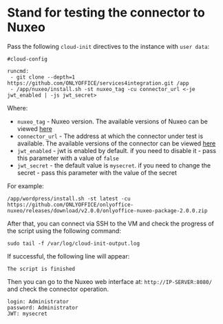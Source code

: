 # Stand for testing the connector to Nuxeo

Pass the following `cloud-init` directives to the instance with `user data`:
```
#cloud-config

runcmd:
 - git clone --depth=1 https://github.com/ONLYOFFICE/services4integration.git /app
 - /app/nuxeo/install.sh -st nuxeo_tag -cu connector_url <-je jwt_enabled | -js jwt_secret>
```

Where:
 - `nuxeo_tag` - Nuxeo version. The available versions of Nuxeo can be viewed [here](https://hub.docker.com/_/nuxeo/tags)
 - `connector_url` - The address at which the connector under test is available. The available versions of the connector can be viewed [here](https://github.com/ONLYOFFICE/onlyoffice-nuxeo/releases)
 - `jwt_enabled` - jwt is enabled by default. if you need to disable it - pass this parameter with a value of `false`
 - `jwt_secret` - the default value is `mysecret`. if you need to change the secret - pass this parameter with the value of the secret

For example:
```
/app/wordpress/install.sh -st latest -cu https://github.com/ONLYOFFICE/onlyoffice-nuxeo/releases/download/v2.0.0/onlyoffice-nuxeo-package-2.0.0.zip
```

After that, you can connect via SSH to the VM and check the progress of the script using the following command:
```
sudo tail -f /var/log/cloud-init-output.log
```

If successful, the following line will appear:
```
The script is finished
```
Then you can go to the Nuxeo web interface at: `http://IP-SERVER:8080/` and check the connector operation.
```
login: Administrator
password: Administrator
JWT: mysecret
```

